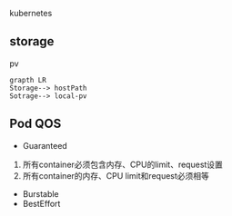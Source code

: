 kubernetes



## storage

pv

```mermaind
grapth LR
Storage--> hostPath
Sotrage--> local-pv
```

## Pod QOS

- Guaranteed
1. 所有container必须包含内存、CPU的limit、request设置
2. 所有container的内存、CPU limit和request必须相等

- Burstable
- BestEffort

